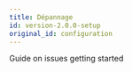 ```yaml
---
title: Dépannage
id: version-2.0.0-setup
original_id: configuration
---
```


Guide on issues getting started